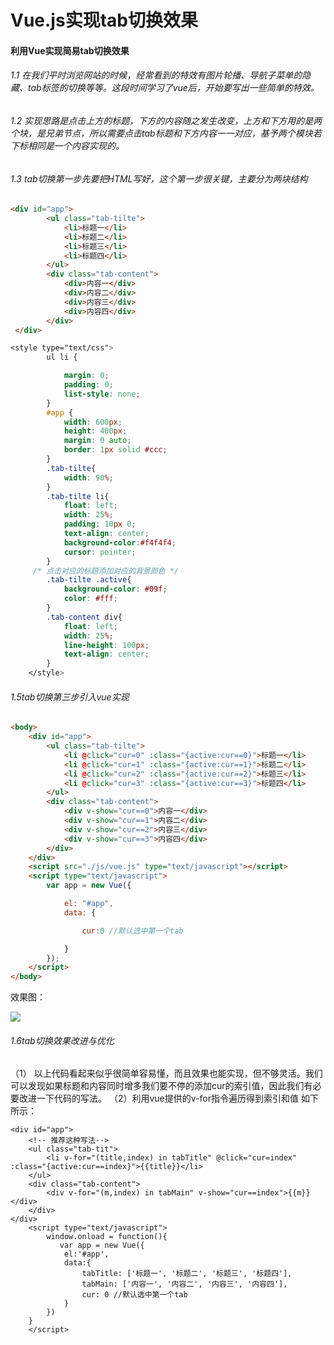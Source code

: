 # Vue.js实现tab切换效果

#### 利用Vue实现简易tab切换效果

###### 1.1 在我们平时浏览网站的时候，经常看到的特效有图片轮播、导航子菜单的隐藏、tab标签的切换等等。这段时间学习了vue后，开始要写出一些简单的特效。

###### 1.2 实现思路是点击上方的标题，下方的内容随之发生改变，上方和下方用的是两个块，是兄弟节点，所以需要点击tab标题和下方内容一一对应，基予两个模块若下标相同是一个内容实现的。

###### 1.3 tab切换第一步先要把HTML写好，这个第一步很关键，主要分为两块结构

```html
<div id="app">
        <ul class="tab-tilte">
            <li>标题一</li>
            <li>标题二</li>
            <li>标题三</li>
            <li>标题四</li>
        </ul>
        <div class="tab-content">
            <div>内容一</div>
            <div>内容二</div>
            <div>内容三</div>
            <div>内容四</div>
        </div>
 </div>
```

```css
<style type="text/css">
        ul li {

            margin: 0;
            padding: 0;
            list-style: none;
        }
        #app {
            width: 600px;
            height: 400px;
            margin: 0 auto;
            border: 1px solid #ccc;
        }
        .tab-tilte{
            width: 90%;
        }
        .tab-tilte li{
            float: left;
            width: 25%;
            padding: 10px 0;
            text-align: center;
            background-color:#f4f4f4;
            cursor: pointer;
        }
     /* 点击对应的标题添加对应的背景颜色 */
        .tab-tilte .active{
            background-color: #09f;
            color: #fff;
        }
        .tab-content div{
            float: left;
            width: 25%;
            line-height: 100px;
            text-align: center;
        }
    </style>
```

###### 1.5tab切换第三步引入vue实现

```html
<body>
    <div id="app">
        <ul class="tab-tilte">
            <li @click="cur=0" :class="{active:cur==0}">标题一</li>
            <li @click="cur=1" :class="{active:cur==1}">标题二</li>
            <li @click="cur=2" :class="{active:cur==2}">标题三</li>
            <li @click="cur=3" :class="{active:cur==3}">标题四</li>
        </ul>
        <div class="tab-content">
            <div v-show="cur==0">内容一</div>
            <div v-show="cur==1">内容二</div>
            <div v-show="cur==2">内容三</div>
            <div v-show="cur==3">内容四</div>
        </div>
    </div>
    <script src="./js/vue.js" type="text/javascript"></script>
    <script type="text/javascript">
        var app = new Vue({

            el: "#app",
            data: {

                cur:0 //默认选中第一个tab

            }
        });    
    </script>
</body>

```

效果图：

![](E:\图片\效果图.png)



###### 1.6tab切换效果改进与优化

（1） 以上代码看起来似乎很简单容易懂，而且效果也能实现，但不够灵活。我们可以发现如果标题和内容同时增多我们要不停的添加cur的索引值，因此我们有必要改进一下代码的写法。
 （2）利用vue提供的v-for指令遍历得到索引和值 如下所示：

```vue
<div id="app">
    <!-- 推荐这种写法-->
    <ul class="tab-tit">
        <li v-for="(title,index) in tabTitle" @click="cur=index" :class="{active:cur==index}">{{title}}</li>
    </ul>
    <div class="tab-content">
        <div v-for="(m,index) in tabMain" v-show="cur==index">{{m}}</div>
    </div>
</div>
    <script type="text/javascript">
        window.onload = function(){
           var app = new Vue({
            el:'#app',
            data:{
                tabTitle: ['标题一', '标题二', '标题三', '标题四'],
                tabMain: ['内容一', '内容二', '内容三', '内容四'],
                cur: 0 //默认选中第一个tab
            }
        })
    }
    </script>

```


